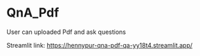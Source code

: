 # QnA_Pdf
User can uploaded Pdf and ask questions

Streamlit link: https://hennypur-qna-pdf-qa-yy18t4.streamlit.app/
